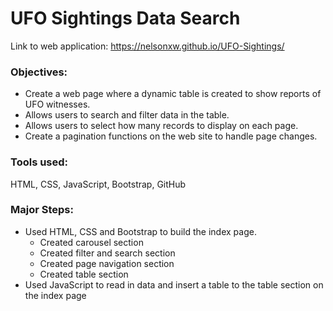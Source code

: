 # UFO Sightings Data Search

Link to web application: https://nelsonxw.github.io/UFO-Sightings/

### Objectives:
+ Create a web page where a dynamic table is created to show reports of UFO witnesses.
+ Allows users to search and filter data in the table.
+ Allows users to select how many records to display on each page.
+ Create a pagination functions on the web site to handle page changes.

### Tools used:
HTML, CSS, JavaScript, Bootstrap, GitHub

### Major Steps:
+ Used HTML, CSS and Bootstrap to build the index page.
    + Created carousel section
    + Created filter and search section
    + Created page navigation section
    + Created table section
+ Used JavaScript to read in data and insert a table to the table section on the index page
